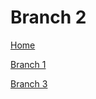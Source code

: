 # Branch 2

[Home](20100730_Trick-home.md)

[Branch 1](20100730_Trick-branch1.md)

[Branch 3](deep/20100730_Trick-branch3.md)